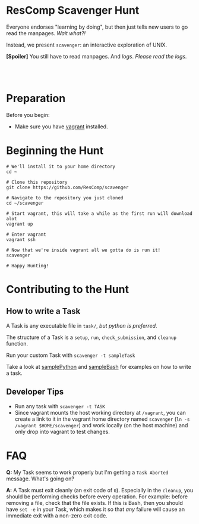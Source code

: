 # ResComp Scavenger Hunt

Everyone endorses "learning by doing", but then just tells new users to go
read the manpages. *Wait what?!*

Instead, we present `scavenger`: an interactive exploration of UNIX.

**[Spoiler]** You still have to read manpages. And *logs*.
*Please read the logs.*


<br /><br />


# Preparation

Before you begin:
* Make sure you have [vagrant](https://www.vagrantup.com/) installed.

# Beginning the Hunt
```
# We'll install it to your home directory
cd ~

# Clone this repository
git clone https://github.com/ResComp/scavenger

# Navigate to the repository you just cloned
cd ~/scavenger

# Start vagrant, this will take a while as the first run will download alot
vagrant up

# Enter vagrant
vagrant ssh

# Now that we're inside vagrant all we gotta do is run it!
scavenger

# Happy Hunting!
```

# Contributing to the Hunt

## How to write a Task

A Task is any executable file in `task/`, *but python is preferred*.

The structure of a Task is a `setup`, `run`, `check_submission`,
and `cleanup` function.

Run your custom Task with `scavenger -t sampleTask`

Take a look at [samplePython](task/samplePython) and
[sampleBash](task/sampleBash) for examples on how
to write a task.

## Developer Tips

* Run any task with `scavenger -t TASK`
* Since vagrant mounts the host working directory at `/vagrant`, you can create
a link to it in the vagrant home directory named `scavenger` (`ln -s /vagrant
$HOME/scavenger`) and work locally (on the host machine) and only drop into
vagrant to test changes.

# FAQ

**Q:** My Task seems to work properly but I'm getting a `Task Aborted` message.
What's going on?

**A:** A Task must exit cleanly (an exit code of `0`). Especially in the 
`cleanup`, you should be performing checks before every operation.
For example: before removing a file, check that the file exists. If this is
Bash, then you should have `set -e` in your Task, which makes it so
that *any* failure will cause an immediate exit with a non-zero exit code.
